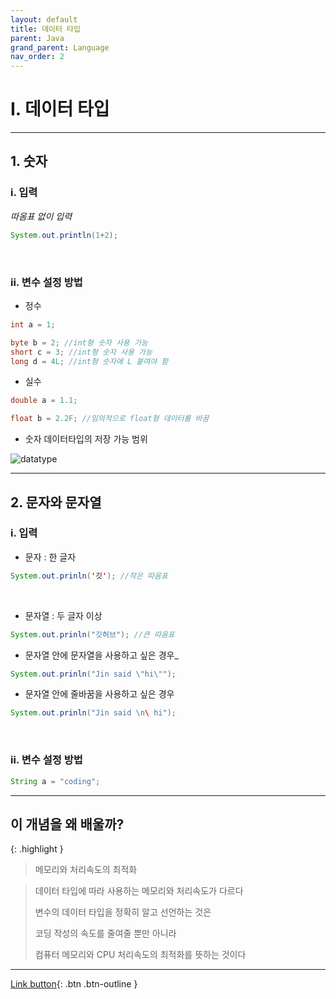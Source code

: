 ```yaml
---
layout: default
title: 데이터 타입
parent: Java
grand_parent: Language
nav_order: 2
---
```


# I. 데이터 타입

---

## 1. 숫자

### i. 입력

_따옴표 없이 입력_

```java
System.out.println(1+2);
```

<br/>

### ii. 변수 설정 방법

- 정수

```java
int a = 1;

byte b = 2; //int형 숫자 사용 가능
short c = 3; //int형 숫자 사용 가능
long d = 4L; //int형 숫자에 L 붙여야 함
```

- 실수

```java
double a = 1.1;

float b = 2.2F; //임의적으로 float형 데이터롤 바꿈
```

- 숫자 데이터타입의 저장 가능 범위

![datatype](https://user-images.githubusercontent.com/126454114/233296762-4eda24d3-ec41-4b08-b1bb-f33ce926ca03.jpg)

---

## 2. 문자와 문자열

### i. 입력

- 문자 : 한 글자

```java
System.out.prinln('깃'); //작은 따옴표
```

<br/>

- 문자열 : 두 글자 이상

```java
System.out.prinln("깃허브"); //큰 따옴표
```

- 문자열 안에 문자열을 사용하고 싶은 경우_

```java
System.out.prinln("Jin said \"hi\"");
```

- 문자열 안에 줄바꿈을 사용하고 싶은 경우

```java
System.out.prinln("Jin said \n\ hi");
```

<br/>

### ii. 변수 설정 방법

```java
String a = "coding";
```

---

## **이 개념을 왜 배울까?**

{: .highlight }
> 메모리와 처리속도의 최적화

> 데이터 타입에 따라 사용하는 메모리와 처리속도가 다르다
>
> 변수의 데이터 타입을 정확히 알고 선언하는 것은
>
> 코딩 작성의 속도를 줄여줄 뿐만 아니라
>
> 컴퓨터 메모리와 CPU 처리속도의 최적화를 뜻하는 것이다

---

[Link button](https://opentutorials.org/course/1223/5261){: .btn .btn-outline }
